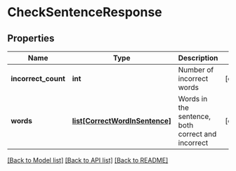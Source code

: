 # CheckSentenceResponse

## Properties
Name | Type | Description | Notes
------------ | ------------- | ------------- | -------------
**incorrect_count** | **int** | Number of incorrect words | [optional] 
**words** | [**list[CorrectWordInSentence]**](CorrectWordInSentence.md) | Words in the sentence, both correct and incorrect | [optional] 

[[Back to Model list]](../README.md#documentation-for-models) [[Back to API list]](../README.md#documentation-for-api-endpoints) [[Back to README]](../README.md)


